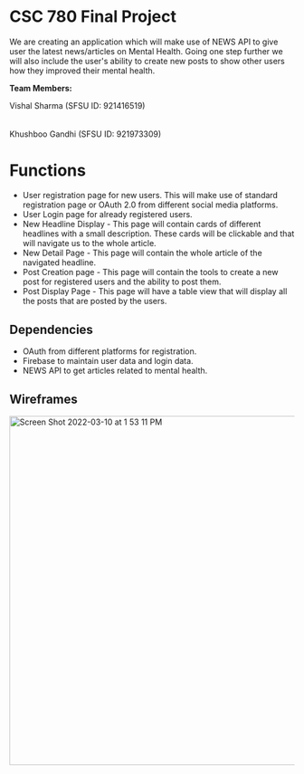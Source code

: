 # CSC 780 Final Project

We are creating an application which will make use of NEWS API to give user the latest news/articles on Mental Health. Going one step further we will also include the user's ability to create new posts to show other users how they improved their mental health.

**Team Members:**

Vishal Sharma (SFSU ID: 921416519) 
######
Khushboo Gandhi (SFSU ID: 921973309)


# Functions

- User registration page for new users. This will make use of standard registration page or OAuth 2.0 from different social media platforms.
- User Login page for already registered users.
- New Headline Display - This page will contain cards of different headlines with a small description. These cards will be clickable and that will navigate us to the whole article.
- New Detail Page - This page will contain the whole article of the navigated headline.
- Post Creation page -  This page will contain the tools to create a new post for registered users and the ability to post them.
- Post Display Page - This page will have a table view that will display all the posts that are posted by the users.

## Dependencies

- OAuth from different platforms for registration.
- Firebase to maintain user data and login data.
- NEWS API to get articles related to mental health.

## Wireframes

<img width="617" alt="Screen Shot 2022-03-10 at 1 53 11 PM" src="https://user-images.githubusercontent.com/46044222/157760926-e1495181-fcbc-4f69-8879-ff36d9ccede8.png">
